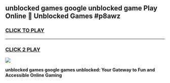 
## unblocked games google unblocked game Play Online 👋 Unblocked Games #p8awz
<h3>
<a href="https://premium.freeplayer.one?title=unblocked_games_google&ref=21F">CLICK TO PLAY</a></h3>
<hr>

<h3>
<a href="https://premium.freeplayer.one?title=unblocked_games_google&ref=21F">CLICK 2 PLAY</a>
  
</h3>

<a href="https://premium.freeplayer.one?title=unblocked_games_google&ref=21F/"><img src="https://clearcache.store/games.png"></a>


**unblocked games google games unblocked: Your Gateway to Fun and Accessible Online Gaming**
